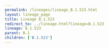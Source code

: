 ```yaml
---
permalink: /lineages/lineage_B.1.523.html
layout: lineage_page
title: Lineage B.1.523
redirect_to: ../lineage.html?lineage=B.1.523
lineage: B.1.523
parent: B.1
children: ['B.1.523']
---
```

